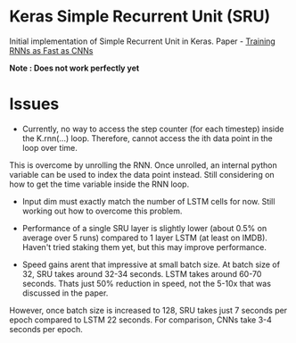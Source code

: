 # Keras Simple Recurrent Unit (SRU)
Initial implementation of Simple Recurrent Unit in Keras. Paper - [Training RNNs as Fast as CNNs](https://arxiv.org/abs/1709.02755)

**Note : Does not work perfectly yet**

# Issues

- Currently, no way to access the step counter (for each timestep) inside the K.rnn(...) loop. Therefore, cannot access the ith data point in the loop over time. 

This is overcome by unrolling the RNN. Once unrolled, an internal python variable can be used to index the data point instead. Still considering on how to get the time variable inside the RNN loop.

- Input dim must exactly match the number of LSTM cells for now. Still working out how to overcome this problem.

- Performance of a single SRU layer is slightly lower (about 0.5% on average over 5 runs) compared to 1 layer LSTM (at least on IMDB). Haven't tried staking them yet, but this may improve performance.

- Speed gains arent that impressive at small batch size. At batch size of 32, SRU takes around 32-34 seconds. LSTM takes around 60-70 seconds. Thats just 50% reduction in speed, not the 5-10x that was discussed in the paper. 

However, once batch size is increased to 128, SRU takes just 7 seconds per epoch compared to LSTM 22 seconds. For comparison, CNNs take 3-4 seconds per epoch.


